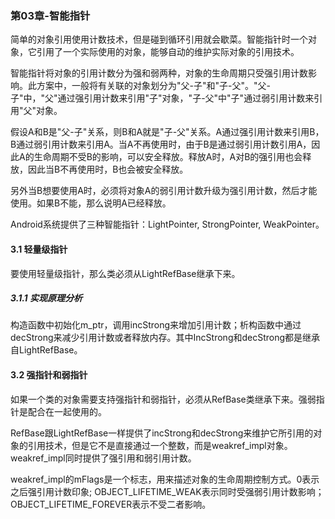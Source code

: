 ### 第03章-智能指针

简单的对象引用使用计数技术，但是碰到循环引用就会歇菜。智能指针时一个对象，它引用了一个实际使用的对象，能够自动的维护实际对象的引用技术。

智能指针将对象的引用计数分为强和弱两种，对象的生命周期只受强引用计数影响。此方案中，一般将有关联的对象划分为"父-子"和"子-父"。"父-子"中，"父"通过强引用计数来引用"子"对象，"子-父"中"子"通过弱引用计数来引用"父"对象。

假设A和B是"父-子"关系，则B和A就是"子-父"关系。A通过强引用计数来引用B，B通过弱引用计数来引用A。当A不再使用时，由于B是通过弱引用计数引用A，因此A的生命周期不受B的影响，可以安全释放。释放A时，A对B的强引用也会释放，因此当B不再使用时，B也会被安全释放。

另外当B想要使用A时，必须将对象A的弱引用计数升级为强引用计数，然后才能使用。如果B不能，那么说明A已经释放。

Android系统提供了三种智能指针：LightPointer, StrongPointer, WeakPointer。

#### 3.1 轻量级指针

要使用轻量级指针，那么类必须从LightRefBase继承下来。

##### 3.1.1 实现原理分析

构造函数中初始化m_ptr，调用incStrong来增加引用计数；析构函数中通过decStrong来减少引用计数或者释放内存。其中IncStrong和decStrong都是继承自LightRefBase。

#### 3.2 强指针和弱指针

如果一个类的对象需要支持强指针和弱指针，必须从RefBase类继承下来。强弱指针是配合在一起使用的。

RefBase跟LightRefBase一样提供了incStrong和decStrong来维护它所引用的对象的引用技术，但是它不是直接通过一个整数，而是weakref_impl对象。weakref_impl同时提供了强引用和弱引用计数。

weakref_impl的mFlags是一个标志，用来描述对象的生命周期控制方式。0表示之后强引用计数印象; OBJECT_LIFETIME_WEAK表示同时受强弱引用计数影响；OBJECT_LIFETIME_FOREVER表示不受二者影响。